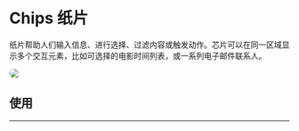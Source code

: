 # Chips 纸片

纸片帮助人们输入信息、进行选择、过滤内容或触发动作。芯片可以在同一区域显示多个交互元素，比如可选择的电影时间列表，或一系列电子邮件联系人。

<img src="/img/chip/head.png" style="display:block;border-radius:13px;">

## 使用

---

<ClientOnly>
<chip-use></chip-use>
</ClientOnly>
